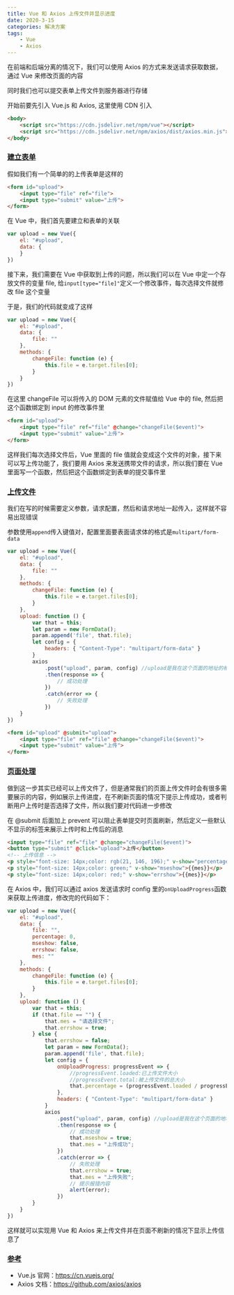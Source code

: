 ```yaml
---
title: Vue 和 Axios 上传文件并显示进度
date: 2020-3-15
categories: 解决方案
tags:
    - Vue
    - Axios
---
```


在前端和后端分离的情况下，我们可以使用 Axios 的方式来发送请求获取数据，通过 Vue 来修改页面的内容

同时我们也可以提交表单上传文件到服务器进行存储

开始前要先引入 Vue.js 和 Axios, 这里使用 CDN 引入

```Html
<body>
    <script src="https://cdn.jsdelivr.net/npm/vue"></script>
    <script src="https://cdn.jsdelivr.net/npm/axios/dist/axios.min.js"></script>
</body>
```

<!-- more -->

### [建立表单](#建立表单)

假如我们有一个简单的的上传表单是这样的

```Html
<form id="upload">
    <input type="file" ref="file">
    <input type="submit" value="上传">
</form>
```

在 Vue 中，我们首先要建立和表单的关联

```JavaScript
var upload = new Vue({
    el: "#upload",
    data: {
    }
})
```

接下来，我们需要在 Vue 中获取到上传的问题，所以我们可以在 Vue 中定一个存放文件的变量 file, 给`input[type="file]"`定义一个修改事件，每次选择文件就修改 file 这个变量

于是，我们的代码就变成了这样

```JavaScript
var upload = new Vue({
    el: "#upload",
    data: {
        file: ""
    },
    methods: {
        changeFile: function (e) {
            this.file = e.target.files[0];
        }
    }
})
```

在这里 changeFile 可以将传入的 DOM 元素的文件赋值给 Vue 中的 file, 然后把这个函数绑定到 input 的修改事件里

```Html
<form id="upload">
    <input type="file" ref="file" @change="changeFile($event)">
    <input type="submit" value="上传">
</form>
```

这样我们每次选择文件后，Vue 里面的 file 值就会变成这个文件的对象，接下来可以写上传功能了，我们要用 Axios 来发送携带文件的请求，所以我们要在 Vue 里面写一个函数，然后把这个函数绑定到表单的提交事件里

### [上传文件](#上传文件)

我们在写的时候需要定义参数，请求配置，然后和请求地址一起传入，这样就不容易出现错误

参数使用`append`传入键值对，配置里面要表面请求体的格式是`multipart/form-data`

```JavaScript
var upload = new Vue({
    el: "#upload",
    data: {
        file: ""
    },
    methods: {
        changeFile: function (e) {
            this.file = e.target.files[0];
        }
    },
    upload: function () {
        var that = this;
        let param = new FormData();
        param.append('file', that.file);
        let config = {
            headers: { "Content-Type": "multipart/form-data" }
        }
        axios
            .post("upload", param, config) //upload是我在这个页面的地址的相对路径下的请求地址
            .then(response => {
                // 成功处理
            })
            .catch(error => {
                // 失败处理
            })
    }
})
```

```Html
<form id="upload" @submit="upload">
    <input type="file" ref="file" @change="changeFile($event)">
    <input type="submit" value="上传">
</form>
```

### [页面处理](#页面处理)

做到这一步其实已经可以上传文件了，但是通常我们的页面上传文件时会有很多需要展示的内容，例如展示上传进度，在不刷新页面的情况下提示上传成功，或者判断用户上传时是否选择了文件，所以我们要对代码进一步修改

在 @submit 后面加上 prevent 可以阻止表单提交时页面刷新，然后定义一些默认不显示的标签来展示上传时和上传后的消息

```Html
<input type="file" ref="file" @change="changeFile($event)">
<button type="submit" @click="upload">上传</button>
<!-- 上传信息 -->
<p style="font-size: 14px;color: rgb(21, 146, 196);" v-show="percentage==0?false:(percentage==100?false:true)">{{percentage}}%</p>
<p style="font-size: 14px;color: green;" v-show="mseshow">{{mes}}</p>
<p style="font-size: 14px;color: red;" v-show="errshow">{{mes}}</p>
```

在 Axios 中，我们可以通过 axios 发送请求时 config 里的`onUploadProgress`函数来获取上传进度，修改完的代码如下：

```JavaScript
var upload = new Vue({
    el: "#upload",
    data: {
        file: "",
        percentage: 0,
        mseshow: false,
        errshow: false,
        mes: ""
    },
    methods: {
        changeFile: function (e) {
            this.file = e.target.files[0];
        }
    },
    upload: function () {
        var that = this;
        if (that.file == "") {
            that.mes = "请选择文件";
            that.errshow = true;
        } else {
            that.errshow = false;
            let param = new FormData();
            param.append('file', that.file);
            let config = {
                onUploadProgress: progressEvent => {
                    //progressEvent.loaded:已上传文件大小
                    //progressEvent.total:被上传文件的总大小
                    that.percentage = (progressEvent.loaded / progressEvent.total).toFixed(2) * 100;
                },
                headers: { "Content-Type": "multipart/form-data" }
            }
            axios
                .post("upload", param, config) //upload是我在这个页面的地址的相对路径下的请求地址
                .then(response => {
                    // 成功处理
                    that.mseshow = true;
                    that.mes = "上传成功";
                })
                .catch(error => {
                    // 失败处理
                    that.errshow = true;
                    that.mes = "上传失败";
                    // 提示报错内容
                    alert(error);
                })
        }
    }
})
```

这样就可以实现用 Vue 和 Axios 来上传文件并在页面不刷新的情况下显示上传信息了

### [参考](#参考)

- Vue.js 官网：<https://cn.vuejs.org/>
- Axios 文档：<https://github.com/axios/axios>
